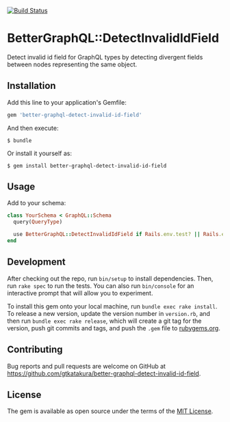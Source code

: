 [![Build Status](https://travis-ci.com/gtkatakura/better-graphql-detect-invalid-id-field.svg?branch=master)](https://travis-ci.com/gtkatakura/better-graphql-detect-invalid-id-field)

# BetterGraphQL::DetectInvalidIdField

Detect invalid id field for GraphQL types by detecting divergent fields between nodes representing the same object.

## Installation

Add this line to your application's Gemfile:

```ruby
gem 'better-graphql-detect-invalid-id-field'
```

And then execute:

    $ bundle

Or install it yourself as:

    $ gem install better-graphql-detect-invalid-id-field

## Usage

Add to your schema:

```ruby
class YourSchema < GraphQL::Schema
  query(QueryType)

  use BetterGraphQL::DetectInvalidIdField if Rails.env.test? || Rails.env.development?
end
```

## Development

After checking out the repo, run `bin/setup` to install dependencies. Then, run `rake spec` to run the tests. You can also run `bin/console` for an interactive prompt that will allow you to experiment.

To install this gem onto your local machine, run `bundle exec rake install`. To release a new version, update the version number in `version.rb`, and then run `bundle exec rake release`, which will create a git tag for the version, push git commits and tags, and push the `.gem` file to [rubygems.org](https://rubygems.org).

## Contributing

Bug reports and pull requests are welcome on GitHub at https://github.com/gtkatakura/better-graphql-detect-invalid-id-field.

## License

The gem is available as open source under the terms of the [MIT License](https://opensource.org/licenses/MIT).

